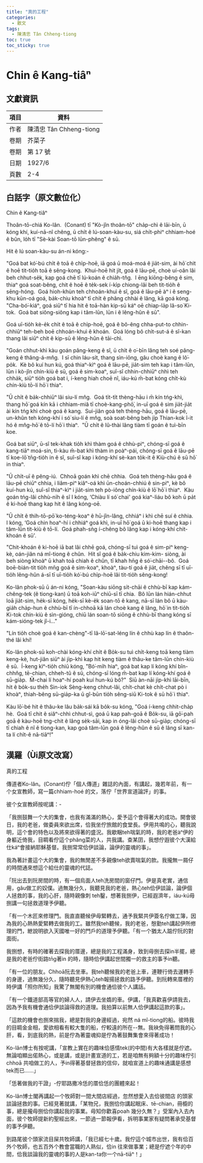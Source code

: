 ```yaml
---
title: "真的工程"
categories:
  - 散文
tags:
  - 陳清忠 Tân Chheng-tiong 
toc: true
toc_sticky: true
---
```


# Chin ê Kang-tiâⁿ

## 文獻資訊

| 項目 | 資料 |
|---|---|
| 作者 | 陳清忠 Tân Chheng-tiong  |
| 卷期 | 芥菜子 |
| 卷期 | 第 17 號 |
| 日期 | 1927/6 |
| 頁數 | 2-4 |

## 白話字（原文數位化）

Chin ê Kang-tiâⁿ

Thoân-tō-chiá Ko-lân.  (Conant) tī "Kò-jîn thoân-tō" cha̍p-chì ê lāi-bīn, ū kóng khí, kuí-nā-nî chêng, ū chi̍t ê lú-soan-kàu-su, siá chi̍t-phiⁿ chhiam-hoé ê bûn, lo̍h tī "Sè-kài Soan-tō lūn-phêng" ê sū.

Hit ê lú soan-kàu-su án-ni kóng:-

"Goá bat kó͘-bú chi̍t ê toā ê chi̍p-hoē, iā goá ū moá-moá ê jia̍t-sim, ài hō͘ chit ê hoē tit-tio̍h toā ê sêng-kong.  Khui-hoē hit ji̍t, goá ê lāu-pē, choè uí-oân lâi beh chhut-se̍k, kap goá chē tī lú-koán ê chia̍h-tn̂g.  I ēng kiōng-bêng ê sim, thiaⁿ goá soat-bêng, chit ê hoē ê te̍k-sek í-ki̍p chiong-lâi beh tit-tio̍h ê sēng-hóng.  Goá hioh-khùn teh chhoán-khuì ê sî, goá ê lāu-pē àⁿ i ê seng-khu kūn-oá goá, ba̍k-chiu khoàⁿ tī chi̍t ê phâng chhài ê lâng, kā goá kóng.  "Cha-bó͘-kiáⁿ, goá siūⁿ tī hia hit ê toā-hàn kip-sū káⁿ oē chiap-la̍p Iâ-so͘ Ki-tok.  Goá bat siông-siông kap i tâm-lūn, lūn i ê lêng-hûn ê sū".

Goá uī-tio̍h kè-e̍k chi̍t ê toā ê chi̍p-hoē, goá ê bô-êng chha-put-to chhin-chhiūⁿ teh-beh boē chhoán-khuì ê khoán.  Goá lóng bô chi̍t-sut-á ê sî-kan thang lâi siūⁿ chit ê kip-sū ê lêng-hûn ê tāi-chì.

"Goán chhut-khì kàu goán pâng-keng ê sî, ū chi̍t ê o͘-bīn lâng teh soé pâng-keng ê thâng-á-mn̂g.  I sī chin láu-si̍t, thang sìn-iōng, gâu choè kang ê lô͘-po̍k.  Kè bô kuí hun kú, goá thiaⁿ-kìⁿ goá ê lāu-pē, jia̍t-sim teh kap i tâm-lūn, lūn i kò-jîn chín-kiù ê sū, goá ê sim-koaⁿ, suî-sî chhin-chhiūⁿ chhì teh chha̍k, siūⁿ tio̍h goá bat i, í-keng hiah choē nî, iáu-kú m̄-bat kóng chi̍t-kù chín-kiù tō-lí hō͘ i thiaⁿ.

"Ū chi̍t ê ba̍k-chhiūⁿ lâi siu-lí mn̂g.  Goá ti̍t-ti̍t thèng-hāu i m̄ kín tńg-khì, thang hō͘ goá kín kā i chhiam-miâ tī choè-kang-phō͘, in-uī goá ê sim jia̍t-jia̍t ài kín tńg khì choè goá ê kang.  Sui-jiân goá teh thèng-hāu, goá ê lāu-pē, un-khûn teh kóng-khí i só͘ siu-lí ê mn̂g, soà soat-bêng beh ji̍p Thian-kok î-it hó ê mn̂g-hō͘ ê tō-lí hō͘ i thiaⁿ.  "Ū chi̍t ê Iû-thài lâng tiàm tī goán ê tuì-bīn koe.

Goá bat siūⁿ, ū-sî tek-khak tio̍h khì thàm goá ê chhù-piⁿ, chóng-sī goá ê kang-tiāⁿ moá-sin, tì-kàu m̄-bat khì thàm in poàⁿ-pái, chóng-sī goá ê lāu-pē tī koe-lō͘ tn̄g-tio̍h in ê sî, suî-sî kap i kóng-khí sè-kan to̍k-it ê Kiù-chú ê sū hō͘ in thiaⁿ.

"Ū chi̍t-uī ê pêng-iú.  Chhoā goán khì chē chhia.  Goá teh thèng-hāu goá ê lāu-pē chiūⁿ chhia, i liâm-piⁿ kiâⁿ-oá khì ūn-choán-chhiú ê sin-piⁿ, kè bô kuí-hun kú, suî-sî thiaⁿ-kìⁿ i jia̍t-sim teh pò-iông chín-kiù ê lō͘ hō͘ i thiaⁿ.  Kàu goán tńg-lâi chhù-ni̍h ê sî I kóng, ‘Chiàu lí só͘ chai' goá kiaⁿ-liáu bô koh ū pa̍t ê ki-hoē thang kap hit ê lâng kóng-oē.

"Ū chi̍t ê thih-tō-pō͘ ko-téng-koaⁿ ê hū-jîn-lâng, chhiáⁿ i khì chē suí ê chhia.  I kóng, ‘Goá chin hoaⁿ-hí i chhiáⁿ goá khì, in-uī hō͘ goá ū ki-hoē thang kap i tâm-lūn tit-kiù ê tō-lí.  Goá phah-sǹg í-chêng bô lâng kap i kóng-khí chit-khoán ê sū'.

"Chit-khoán ê ki-hoē iā bat lâi chhē goá, chóng-sī tuì goá ê sim-piⁿ keng-kè, oán-jiân ná mî-tiong ê chûn.  Hit sî goá ê ba̍k-chiu kim-kim- siòng, ài beh siòng khoàⁿ ū khah toā chiah ê chûn, tī khah hn̄g ê só͘-chāi--bô.  Goá boē-bián-tit tio̍h mn̄g goá ê sim-koaⁿ, khoàⁿ, tàu-tí goá ê jia̍t, chêng sī tī uī-tio̍h lêng-hûn á-sī tī uī-tio̍h kó͘-bú chi̍p-hoē lâi tit-tio̍h sêng-kong!

Ko-lân phok-sū ū án-ni kóng, "Soan-kàu siōng si̍t-chāi ê chhù-bī kap kám-chêng-tek (ê tiong-kan) ū toā koh-iūⁿ chiū-sī tī chia.  Bô lūn lán hián-chhut loā jia̍t-sim, he̍k-sī kóng, he̍k-sī kè-e̍k soan-tō ê kang, nā-sī lán bô ū kàu-gia̍h cha̍p-hun ê chhù-bī tī ín-chhoā kā lán choè kang ê lâng, hō͘ in tit-tio̍h Ki-tok chín-kiù ê sìn-gióng, chiū lán soan-tō siōng ê chhù-bī thang kóng sī kám-sióng-tek jî-i..."

"Lín tio̍h choè goá ê kan-chèng"-tī Iâ-lō͘-sat-léng lín ê chhù kap lín ê thaôn-thé lâi khí!

Ko-lân phok-sū koh-chài kóng-khí chi̍t ê Bo̍k-su tuì chi̍t-keng toā keng tiàm keng-kè, hut-jiân siūⁿ ài ji̍p-khì kap hit keng tiàm ê thâu-ke tâm-lūn chín-kiù ê sū.  Í-keng kìⁿ-tio̍h chiū kóng, "Bó͘-mi̍h hiaⁿ, goá bat kap lí kóng khí bîn-chhn̂g, tē-chian, chheh-tû ê sū, chóng-sī lóng m̄-bat kap lí kóng-khí goá ê sū-gia̍p.  M̄-chai lí hoaⁿ-hí poah kuí hun-kú bô?"  Siū àn-nāi ji̍p-khì lāi-bīn, hit ê bo̍k-su the̍h Sin-iok Sèng-keng chhut-lâi, chi̍t-chat kè chi̍t-chat pò i khoàⁿ, thiah-bêng sū-gia̍p-ka ū gî-būn tio̍h sêng-siū Ki-tok ê sū hō͘ i thiaⁿ.

Kàu lō͘-bé hit ê thâu-ke lâu ba̍k-sái kā bo̍k-su kóng, "Goá í-keng chhit-cha̍p hè.  Goá tī chit ê siâⁿ-chhì chhut-sì, goá ū kap pah-goā ê Bo̍k-su, iā gō͘-pah goā ê kàu-hoē tng-chit ê lâng se̍k-sāi, kap in óng-lâi choè sū-gia̍p; chóng-sī tī chiah ê nî ê tiong-kan, kap goá tâm-lūn goá ê lêng-hûn ê sū ê lâng sī kan-ta lí chi̍t-ê nā-tiāⁿ!"

## 漢羅（Ùi原文改寫）

真的工程

傳道者Ko-lân。(Conant)佇「個人傳道」雜誌的內面，有講起，幾若年前，有一个女宣教師，寫一篇chhiam-hoé 的文，落佇「世界宣道論評」的事。

彼个女宣教師按呢講：-

「我捌鼓舞一个大的集會，也我有滿滿的熱心，愛予這个會得著大的成功。開會彼日，我的老爸，做委員來欲出席，佮我坐佇旅館的食堂長。伊用共鳴的心，聽我說明，這个會的特色以及將來欲得著的盛況。我歇睏teh喘氣的時，我的老爸àⁿ伊的身軀近倚我，目睭看佇這个phâng菜的人，共我講。查某囝，我想佇遐彼个大漢給仕káⁿ會接納耶穌基督。我捌常常佮伊談論，論伊的靈魂的事」。

我為著計畫這个大的集會，我的無閒差不多親像teh欲賣喘氣的款。我攏無一屑仔的時間通來想這个給仕的靈魂的代誌。

「阮出去到阮房間的時，有一個烏面人teh洗房間的窗仔門。伊是真老實，通信用，gâu做工的奴僕。過無幾分久，我聽見我的老爸，熱心teh佮伊談論，論伊個人拯救的事，我的心肝，隨時親像刺 teh鑿，想著我捌伊，已經遐濟年，iáu-kú毋捌講一句拯救道理予伊聽。

「有一个木匠來修理門。我直直聽候伊毋緊轉去，通予我緊共伊簽名佇做工簿，因為我的心熱熱愛緊轉去做我的工。雖然我teh聽候，我的老爸，慇勤teh講起伊所修理的門，紲說明欲入天國唯一好的門戶的道理予伊聽。「有一个猶太人踮佇阮的對面街。

我捌想，有時的確著去探我的厝邊，總是我的工程滿身，致到毋捌去探in半擺，總是我的老爸佇街路tn̄g著in 的時，隨時佮伊講起世間獨一的救主的事予in聽。

「有一位的朋友。Chhoā阮去坐車。我teh聽候我的老爸上車，連鞭行倚去運轉手的身邊，過無幾分久，隨時聽見伊熱心teh報揚拯救的路予伊聽。到阮轉來厝裡的時伊講「照你所知」我驚了無閣有別的機會通佮彼个人講話。

「有一个鐵道部高等官的婦人人，請伊去坐媠的車。伊講，「我真歡喜伊請我去，因為予我有機會通佮伊談論得救的道理。我拍算以前無人佮伊講起這款的事」。

「這款的機會也捌來揣我，總是對我的身邊經過，宛然 ná mî-tiong的船。彼時我的目睭金金相，愛欲相看有較大隻的船，佇較遠的所在--無。我袂免得著問我的心肝，看，到底我的熱，前是佇為著靈魂抑是佇為著鼓舞集會來得著成功！

Ko-lân博士有按呢講，「宣教上實在的趣味佮感情tek(的中間)有大各樣就是佇遮。無論咱顯出偌熱心，或是講，或是計畫宣道的工，若是咱無有夠額十分的趣味佇引chhoā 共咱做工的人，予in得著基督拯救的信仰，就咱宣道上的趣味通講是感想tek而已......」

「恁著做我的干證」-佇耶路撒冷恁的厝佮恁的團體來起！

Ko-lân博士閣再講起一个牧師對一間大間店經過，忽然想愛入去佮彼間店 的頭家談論拯救的事。已經見著就講，「某物兄，我捌佮你講起眠床、tē-chian，冊櫥的事，總是攏毋捌佮你講起我的事業。毋知你歡喜poah 幾分久無？」受案內入去內面，彼个牧師提新約聖經出來，一節過一節報伊看，拆明事業家有疑問著承受基督的事予伊聽。

到路尾彼个頭家流目屎共牧師講，「我已經七十歲。我佇這个城市出世，我有佮百外个牧師，也五百外个教會當職的人熟似，佮in 往來做事業；總是佇遮个年的中間，佮我談論我的靈魂的事的人是kan-ta你一个nā-tiāⁿ！」
